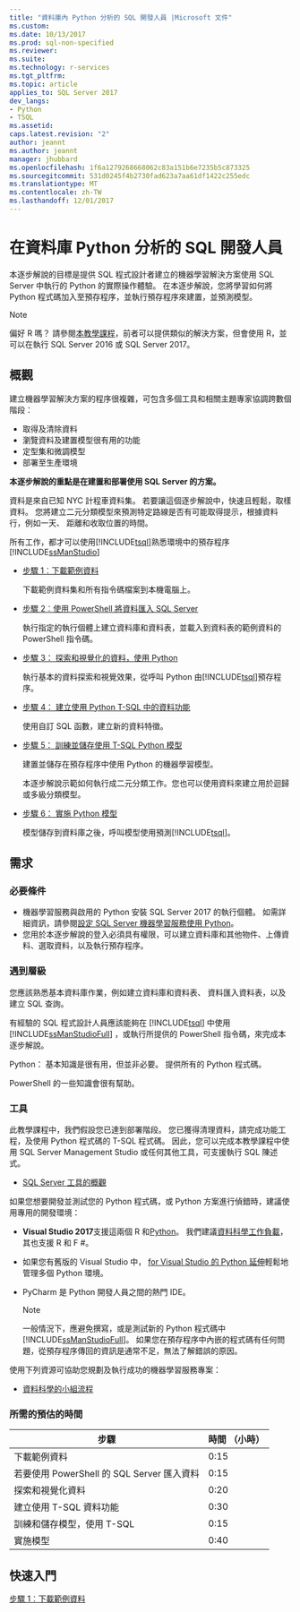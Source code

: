 ```yaml
---
title: "資料庫內 Python 分析的 SQL 開發人員 |Microsoft 文件"
ms.custom: 
ms.date: 10/13/2017
ms.prod: sql-non-specified
ms.reviewer: 
ms.suite: 
ms.technology: r-services
ms.tgt_pltfrm: 
ms.topic: article
applies_to: SQL Server 2017
dev_langs:
- Python
- TSQL
ms.assetid: 
caps.latest.revision: "2"
author: jeannt
ms.author: jeannt
manager: jhubbard
ms.openlocfilehash: 1f6a1279268668062c83a151b6e7235b5c873325
ms.sourcegitcommit: 531d0245f4b2730fad623a7aa61df1422c255edc
ms.translationtype: MT
ms.contentlocale: zh-TW
ms.lasthandoff: 12/01/2017
---
```

# <a name="in-database-python-analytics-for-sql-developers"></a>在資料庫 Python 分析的 SQL 開發人員

本逐步解說的目標是提供 SQL 程式設計者建立的機器學習解決方案使用 SQL Server 中執行的 Python 的實際操作體驗。 在本逐步解說，您將學習如何將 Python 程式碼加入至預存程序，並執行預存程序來建置，並預測模型。

> [!NOTE]
> 偏好 R 嗎？ 請參閱[本教學課程](sqldev-in-database-r-for-sql-developers.md)，前者可以提供類似的解決方案，但會使用 R，並可以在執行 SQL Server 2016 或 SQL Server 2017。

## <a name="overview"></a>概觀

建立機器學習解決方案的程序很複雜，可包含多個工具和相關主題專家協調跨數個階段：

+ 取得及清除資料
+ 瀏覽資料及建置模型很有用的功能
+ 定型集和微調模型
+ 部署至生產環境

**本逐步解說的重點是在建置和部署使用 SQL Server 的方案。**

資料是來自已知 NYC 計程車資料集。 若要讓這個逐步解說中，快速且輕鬆，取樣資料。 您將建立二元分類模型來預測特定路線是否有可能取得提示，根據資料行，例如一天、 距離和收取位置的時間。

所有工作，都才可以使用[!INCLUDE[tsql](../../includes/tsql-md.md)]熟悉環境中的預存程序[!INCLUDE[ssManStudio](../../includes/ssmanstudio-md.md)]

- [步驟 1︰下載範例資料](sqldev-py1-download-the-sample-data.md)

    下載範例資料集和所有指令碼檔案到本機電腦上。

- [步驟 2︰使用 PowerShell 將資料匯入 SQL Server](sqldev-py2-import-data-to-sql-server-using-powershell.md)

    執行指定的執行個體上建立資料庫和資料表，並載入到資料表的範例資料的 PowerShell 指令碼。

- [步驟 3： 探索和視覺化的資料，使用 Python](sqldev-py3-explore-and-visualize-the-data.md)

    執行基本的資料探索和視覺效果，從呼叫 Python 由[!INCLUDE[tsql](../../includes/tsql-md.md)]預存程序。

- [步驟 4： 建立使用 Python T-SQL 中的資料功能](sqldev-py5-train-and-save-a-model-using-t-sql.md)

    使用自訂 SQL 函數，建立新的資料特徵。
  
- [步驟 5： 訓練並儲存使用 T-SQL Python 模型](sqldev-py5-train-and-save-a-model-using-t-sql.md)

    建置並儲存在預存程序中使用 Python 的機器學習模型。
  
    本逐步解說示範如何執行成二元分類工作。您也可以使用資料來建立用於迴歸或多級分類模型。

  
-  [步驟 6： 實施 Python 模型](sqldev-py6-operationalize-the-model.md)

    模型儲存到資料庫之後，呼叫模型使用預測[!INCLUDE[tsql](../../includes/tsql-md.md)]。

## <a name="requirements"></a>需求

### <a name="prerequisites"></a>必要條件

+ 機器學習服務與啟用的 Python 安裝 SQL Server 2017 的執行個體。 如需詳細資訊，請參閱[設定 SQL Server 機器學習服務使用 Python](../python/setup-python-machine-learning-services.md)。
+ 您用於本逐步解說的登入必須具有權限，可以建立資料庫和其他物件、上傳資料、選取資料，以及執行預存程序。

### <a name="experience-level"></a>遇到層級

您應該熟悉基本資料庫作業，例如建立資料庫和資料表、 資料匯入資料表，以及建立 SQL 查詢。

有經驗的 SQL 程式設計人員應該能夠在 [!INCLUDE[tsql](../../includes/tsql-md.md)] 中使用 [!INCLUDE[ssManStudioFull](../../includes/ssmanstudiofull-md.md)] ，或執行所提供的 PowerShell 指令碼，來完成本逐步解說。

Python： 基本知識是很有用，但並非必要。 提供所有的 Python 程式碼。

PowerShell 的一些知識會很有幫助。

### <a name="tools"></a>工具

此教學課程中，我們假設您已達到部署階段。 您已獲得清理資料，請完成功能工程，及使用 Python 程式碼的 T-SQL 程式碼。 因此，您可以完成本教學課程中使用 SQL Server Management Studio 或任何其他工具，可支援執行 SQL 陳述式。

+ [SQL Server 工具的概觀](https://docs.microsoft.com/sql/tools/overview-sql-tools) 

如果您想要開發並測試您的 Python 程式碼，或 Python 方案進行偵錯時，建議使用專用的開發環境：

+ **Visual Studio 2017**支援這兩個 R 和[Python](https://blogs.msdn.microsoft.com/visualstudio/2017/05/12/a-lap-around-python-in-visual-studio-2017/)。 我們建議[資料科學工作負載](https://blogs.msdn.microsoft.com/visualstudio/2016/11/18/data-science-workloads-in-visual-studio-2017-rc/)，其也支援 R 和 F #。
+ 如果您有舊版的 Visual Studio 中， [for Visual Studio 的 Python 延伸](https://docs.microsoft.com/visualstudio/python/python-in-visual-studio)輕鬆地管理多個 Python 環境。
+ PyCharm 是 Python 開發人員之間的熱門 IDE。

    > [!NOTE]
    > 一般情況下，應避免撰寫，或是測試新的 Python 程式碼中[!INCLUDE[ssManStudioFull](../../includes/ssmanstudiofull-md.md)]。 如果您在預存程序中內嵌的程式碼有任何問題，從預存程序傳回的資訊是通常不足，無法了解錯誤的原因。

使用下列資源可協助您規劃及執行成功的機器學習服務專案：

+ [資料科學的小組流程](https://docs.microsoft.com/azure/machine-learning/team-data-science-process/overview)

### <a name="estimated-time-required"></a>所需的預估的時間

|步驟| 時間 （小時）|
|----|----|
|下載範例資料| 0:15|
|若要使用 PowerShell 的 SQL Server 匯入資料|0:15|
|探索和視覺化資料|0:20|
|建立使用 T-SQL 資料功能|0:30|
|訓練和儲存模型，使用 T-SQL|0:15|
|實施模型|0:40|

## <a name="get-started"></a>快速入門

  [步驟 1︰下載範例資料](sqldev-py1-download-the-sample-data.md)
